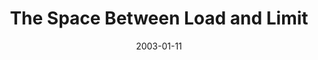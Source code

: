 ---
layout: message
category: message
series: "The Space Between"
title: "The Space Between Load and Limit"
date: 2003-01-11
message_id: 247
---